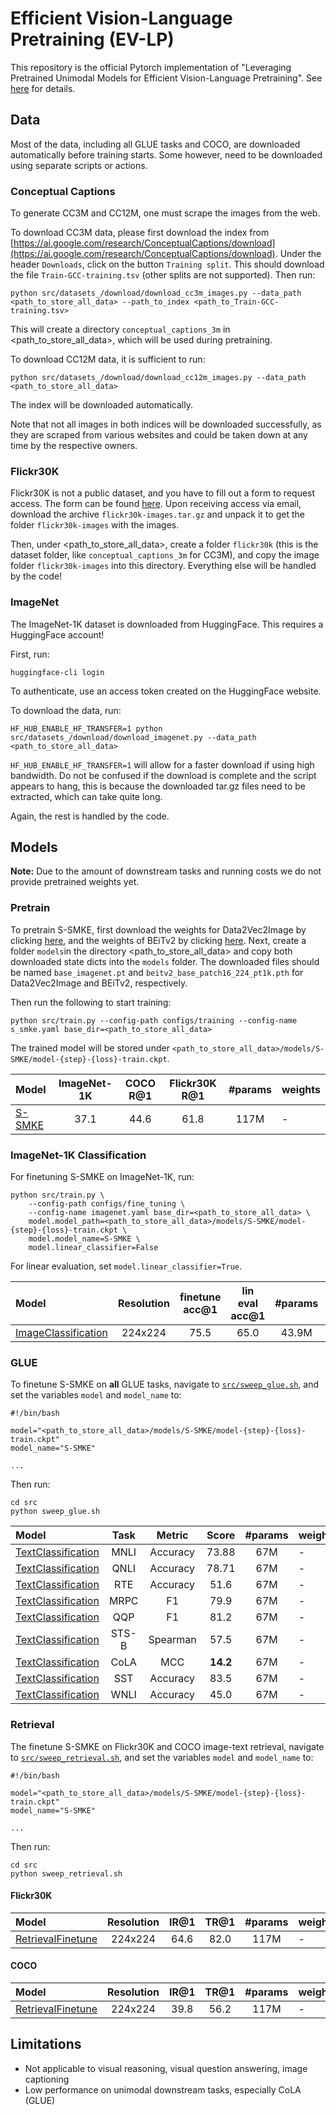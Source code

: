 # Efficient Vision-Language Pretraining (EV-LP)
This repository is the official Pytorch implementation of
"Leveraging Pretrained Unimodal Models for Efficient Vision-Language Pretraining".
See [here](docs/thesis.pdf) for details.

## Data
Most of the data, including all GLUE tasks and COCO, are downloaded automatically before training starts.
Some however, need to be downloaded using separate scripts or actions.

### Conceptual Captions
To generate CC3M and CC12M, one must scrape the images from the web.

To download CC3M data, please first download the index from
[https://ai.google.com/research/ConceptualCaptions/download](https://ai.google.com/research/ConceptualCaptions/download).
Under the header `Downloads`, click on the button `Training split`. This should download the file `Train-GCC-training.tsv`
(other splits are not supported).
Then run:

```shell
python src/datasets_/download/download_cc3m_images.py --data_path <path_to_store_all_data> --path_to_index <path_to_Train-GCC-training.tsv>
```

This will create a directory `conceptual_captions_3m` in \<path_to_store_all_data\>, which will be used during pretraining.

To download CC12M data, it is sufficient to run:

```shell
python src/datasets_/download/download_cc12m_images.py --data_path <path_to_store_all_data>
```

The index will be downloaded automatically.

Note that not all images in both indices will be downloaded successfully, as they are scraped from various websites
and could be taken down at any time by the respective owners.

### Flickr30K
Flickr30K is not a public dataset, and you have to fill out a form to request access. The form can be found [here](https://forms.illinois.edu/sec/229675).
Upon receiving access via email, download the archive `flickr30k-images.tar.gz` and unpack it to get the folder `flickr30k-images` with the images.

Then, under \<path_to_store_all_data\>, create a folder `flickr30k` (this is the dataset folder,
like `conceptual_captions_3m` for CC3M), and copy the image folder `flickr30k-images`
into this directory. Everything else will be handled by the code!

### ImageNet
The ImageNet-1K dataset is downloaded from HuggingFace. This requires a HuggingFace account!

First, run:

```shell
huggingface-cli login
```

To authenticate, use an access token created on the HuggingFace website.

To download the data, run:

```shell
HF_HUB_ENABLE_HF_TRANSFER=1 python src/datasets_/download/download_imagenet.py --data_path <path_to_store_all_data>
```

`HF_HUB_ENABLE_HF_TRANSFER=1` will allow for a faster download if using high bandwidth. Do not be confused if the download is
complete and the script appears to hang, this is because the downloaded tar.gz files need to be extracted, which can take quite long.

Again, the rest is handled by the code.

## Models
**Note:** Due to the amount of downstream tasks and running costs we do not provide pretrained weights yet.
### Pretrain

To pretrain S-SMKE, first download the weights for Data2Vec2Image by clicking [here](https://dl.fbaipublicfiles.com/fairseq/data2vec2/base_imagenet.pt),
and the weights of BEiTv2 by clicking [here](https://github.com/addf400/files/releases/download/BEiT-v2/beitv2_base_patch16_224_pt1k.pth).
Next, create a folder `models`in the directory \<path_to_store_all_data\> and copy both downloaded state dicts into the `models` folder.
The downloaded files should be named `base_imagenet.pt` and `beitv2_base_patch16_224_pt1k.pth` for Data2Vec2Image and BEiTv2, respectively.

Then run the following to start training:

```shell
python src/train.py --config-path configs/training --config-name s_smke.yaml base_dir=<path_to_store_all_data>
```

The trained model will be stored under `<path_to_store_all_data>/models/S-SMKE/model-{step}-{loss}-train.ckpt`.

| Model | ImageNet-1K | COCO R@1 | Flickr30K R@1 | #params | weights |
|:----------------------------------------|:----------:|:-----:|:-----:|:-------:|-------------------|
| [S-SMKE](src/models/S_SMKE.py) | 37.1 | 44.6 | 61.8 | 117M | - |

### ImageNet-1K Classification

For finetuning S-SMKE on ImageNet-1K, run:

```shell
python src/train.py \
    --config-path configs/fine_tuning \
    --config-name imagenet.yaml base_dir=<path_to_store_all_data> \
    model.model_path=<path_to_store_all_data>/models/S-SMKE/model-{step}-{loss}-train.ckpt \
    model.model_name=S-SMKE \
    model.linear_classifier=False
```

For linear evaluation, set `model.linear_classifier=True`.

| Model | Resolution | finetune acc@1 | lin eval acc@1 | #params | weights |
|:----------------------------------------|:----------:|:-----:|:-----:|:-------:|-------------------|
| [ImageClassification](src/models/image_classification.py) | 224x224 | 75.5 | 65.0 | 43.9M | - |

### GLUE

To finetune S-SMKE on **all** GLUE tasks, navigate to [`src/sweep_glue.sh`](src/sweep_glue.sh), and set the
variables `model` and `model_name` to:

```shell
#!/bin/bash

model="<path_to_store_all_data>/models/S-SMKE/model-{step}-{loss}-train.ckpt"
model_name="S-SMKE"

...
```

Then run:

```shell
cd src
python sweep_glue.sh
```

| Model | Task |Metric | Score | #params | weights |
|:----------------------------------------|:----------:|:-----:|:-------:|:-------:|-------------------|
| [TextClassification](src/models/text_classification.py) | MNLI | Accuracy | 73.88 | 67M | - |
| [TextClassification](src/models/text_classification.py) | QNLI | Accuracy | 78.71 | 67M | - |
| [TextClassification](src/models/text_classification.py) | RTE | Accuracy | 51.6 | 67M | - |
| [TextClassification](src/models/text_classification.py) | MRPC | F1 | 79.9 | 67M | - |
| [TextClassification](src/models/text_classification.py) | QQP | F1 | 81.2 | 67M | - |
| [TextClassification](src/models/text_classification.py) | STS-B | Spearman | 57.5 | 67M | - |
| [TextClassification](src/models/text_classification.py) | CoLA | MCC | **14.2** | 67M | - |
| [TextClassification](src/models/text_classification.py) | SST | Accuracy | 83.5 | 67M | - |
| [TextClassification](src/models/text_classification.py) | WNLI | Accuracy | 45.0 | 67M | - |

### Retrieval

The finetune S-SMKE on Flickr30K and COCO image-text retrieval, navigate to [`src/sweep_retrieval.sh`](src/sweep_retrieval.sh), and set the
variables `model` and `model_name` to:

```shell
#!/bin/bash

model="<path_to_store_all_data>/models/S-SMKE/model-{step}-{loss}-train.ckpt"
model_name="S-SMKE"

...
```

Then run:

```shell
cd src
python sweep_retrieval.sh
```

#### Flickr30K
| Model | Resolution | IR@1 | TR@1 | #params | weights |
|:----------------------------------------|:----------:|:-----:|:-----:|:-------:|-------------------|
| [RetrievalFinetune](src/models/retrieval_finetune.py) | 224x224 | 64.6 | 82.0 | 117M | - |

#### COCO
| Model | Resolution | IR@1 | TR@1 | #params | weights |
|:----------------------------------------|:----------:|:-----:|:-----:|:-------:|-------------------|
| [RetrievalFinetune](src/models/retrieval_finetune.py) | 224x224 | 39.8 | 56.2 | 117M | - |

## Limitations

- Not applicable to visual reasoning, visual question answering, image captioning
- Low performance on unimodal downstream tasks, especially CoLA (GLUE)